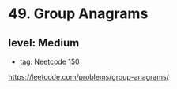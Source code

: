 # 49. Group Anagrams
## level: Medium

- tag: Neetcode 150

https://leetcode.com/problems/group-anagrams/